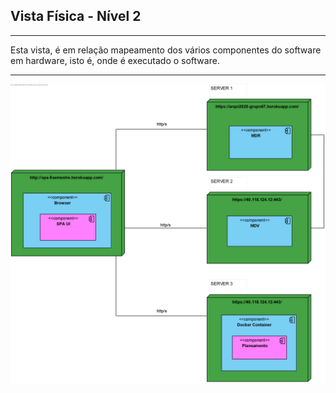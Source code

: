 ## Vista Física - Nível 2

------------------------------
Esta vista, é em relação mapeamento dos vários componentes do software em hardware, isto é, onde é executado o software.

--------------------------------
![VF](VF_LVL2.png)